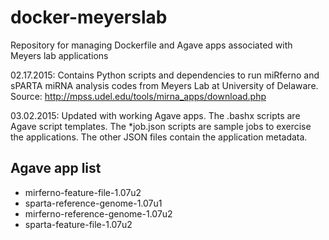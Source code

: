 # docker-meyerslab
Repository for managing Dockerfile and Agave apps associated with Meyers lab applications

02.17.2015: Contains Python scripts and dependencies to run miRferno and sPARTA miRNA analysis codes from Meyers Lab at University of Delaware.
Source: http://mpss.udel.edu/tools/mirna_apps/download.php

03.02.2015: Updated with working Agave apps. The .bashx scripts are Agave script templates. The *job.json scripts are sample jobs to exercise the applications. The other JSON files contain the application metadata.

## Agave app list
* mirferno-feature-file-1.07u2
* sparta-reference-genome-1.07u1
* mirferno-reference-genome-1.07u2
* sparta-feature-file-1.07u2
